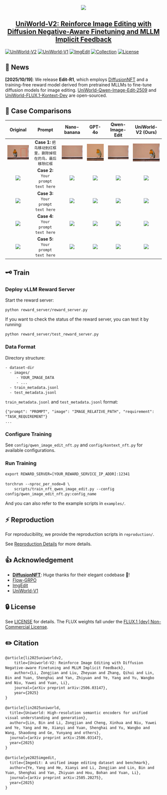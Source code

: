 <p align="center">
    <img src="https://s21.ax1x.com/2025/06/03/pVCBdw8.png" width="200"/>
<p>
<h2 align="center"> 
  <a href="https://arxiv.org/abs/2510.16888">
    UniWorld-V2: Reinforce Image Editing with Diffusion Negative-Aware Finetuning and
MLLM Implicit Feedback
  </a>
</h2>

[![UniWorld-V2](https://img.shields.io/badge/Arxiv-UniWorldV2-b31b1b.svg?logo=arXiv)](https://arxiv.org/abs/2510.16888)
[![UniWorld-V1](https://img.shields.io/badge/Arxiv-UniWorldV1-b31b1b.svg?logo=arXiv)](https://arxiv.org/abs/2506.03147)
[![ImgEdit](https://img.shields.io/badge/Arxiv-ImgEdit-b31b1b.svg?logo=arXiv)](https://arxiv.org/abs/2506.03147)
[![Collection](https://img.shields.io/badge/🤗-Collection-blue.svg)](https://huggingface.co/collections/chestnutlzj/edit-r1-68dc3ecce74f5d37314d59f4)
[![License](https://img.shields.io/badge/License-Apache-yellow)](https://github.com/PKU-YuanGroup/UniWorld-V2/blob/main/LICENSE)

## 📣 News

**[2025/10/19]**: We release **Edit-R1**, which employs [DiffusionNFT](https://github.com/NVlabs/DiffusionNFT) and a training-free reward
model derived from pretrained MLLMs to fine-tune diffusion models for image editing. [UniWorld-Qwen-Image-Edit-2509](https://huggingface.co/collections/chestnutlzj/edit-r1-68dc3ecce74f5d37314d59f4) and [UniWorld-FLUX.1-Kontext-Dev](https://huggingface.co/collections/chestnutlzj/edit-r1-68dc3ecce74f5d37314d59f4) are open-sourced.

## 🎨 Case Comparisons

| Original | Prompt | Nano-banana | GPT-4o | Qwen-Image-Edit | **UniWorld-V2 (Ours)** |
| :---: | :---: | :---: | :---: | :---: | :---: |
| <img src="imgs/0-0.jpg" width="200"> | **Case 1:** `把鸟移动到红框里，删除掉现在的鸟，最后移除红框` | <img src="imgs/0-1.webp" width="200"> | <img src="imgs/0-2.webp" width="200"> | <img src="imgs/0-3.webp" width="200"> | <img src="imgs/0-4.webp" width="200"> |
| <img src="URL_TO_CASE2_ORIGINAL" width="200"> | **Case 2:** `Your prompt text here` | <img src="URL_TO_CASE2_NANO" width="200"> | <img src="URL_TO_CASE2_GPT4O" width="200"> | <img src="URL_TO_CASE2_QWEN" width="200"> | <img src="URL_TO_CASE2_UNIWORLD" width="200"> |
| <img src="URL_TO_CASE3_ORIGINAL" width="200"> | **Case 3:** `Your prompt text here` | <img src="URL_TO_CASE3_NANO" width="200"> | <img src="URL_TO_CASE3_GPT4O" width="200"> | <img src="URL_TO_CASE3_QWEN" width="200"> | <img src="URL_TO_CASE3_UNIWORLD" width="200"> |
| <img src="URL_TO_CASE4_ORIGINAL" width="200"> | **Case 4:** `Your prompt text here` | <img src="URL_TO_CASE4_NANO" width="200"> | <img src="URL_TO_CASE4_GPT4O" width="200"> | <img src="URL_TO_CASE4_QWEN" width="200"> | <img src="URL_TO_CASE4_UNIWORLD" width="200"> |
| <img src="URL_TO_CASE5_ORIGINAL" width="200"> | **Case 5:** `Your prompt text here` | <img src="URL_TO_CASE5_NANO" width="200"> | <img src="URL_TO_CASE5_GPT4O" width="200"> | <img src="URL_TO_CASE5_QWEN" width="200"> | <img src="URL_TO_CASE5_UNIWORLD" width="200"> |

## 🗝️ Train

### Deploy vLLM Reward Server

Start the reward server:

```
python reward_server/reward_server.py
```

If you want to check the status of the reward server, you can test it by running:

```
python reward_server/test_reward_server.py
```

### Data Format

Directory structure:

```
- dataset-dir
  - images/
     - YOUR_IMAGE_DATA
     - ...
  - train_metadata.jsonl
  - test_metadata.jsonl
```

`train_metadata.jsonl` and `test_metadata.jsonl` format:

```
{"prompt": "PROMPT", "image": "IMAGE_RELATIVE_PATH", "requirement": "TASK_REQUIREMENT"}
...
```

### Configure Training

See `config/qwen_image_edit_nft.py` and `config/kontext_nft.py` for available configurations.

### Run Training

```shell
export REWARD_SERVER=[YOUR_REWARD_SERVICE_IP_ADDR]:12341

torchrun --nproc_per_node=8 \
    scripts/train_nft_qwen_image_edit.py --config config/qwen_image_edit_nft.py:config_name
```

And you can also refer to the example scripts in `examples/`.

## ⚡️ Reproduction

For reproducibility, we provide the reproduction scripts in `reproduction/`.

See [Reproduction Details](reproduction/README.md) for more details.

## 👍 Acknowledgement

- [**DiffusionNFT**](https://github.com/NVlabs/DiffusionNFT): Huge thanks for their elegant codebase 🤩!
- [Flow-GRPO](https://github.com/yifan123/flow_grpo)
- [ImgEdit](https://github.com/PKU-YuanGroup/ImgEdit)
- [UniWorld-V1](https://github.com/PKU-YuanGroup/UniWorld-V1)

## 🔒 License

See [LICENSE](LICENSE) for details. The FLUX weights fall under the [FLUX.1 [dev] Non-Commercial License](https://huggingface.co/black-forest-labs/FLUX.1-dev/blob/main/LICENSE.md).

## ✏️ Citation

```
@article{li2025uniworldv2,
    title={Uniworld-V2: Reinforce Image Editing with Diffusion Negative-aware Finetuning and MLLM Implicit Feedback},
    author={Li, Zongjian and Liu, Zheyuan and Zhang, Qihui and Lin, Bin and Yuan, Shenghai and Yan, Zhiyuan and Ye, Yang and Yu, Wangbo and Niu, Yuwei and Yuan, Li},
    journal={arXiv preprint arXiv:2506.03147},
    year={2025}
}

@article{lin2025uniworld,
  title={Uniworld: High-resolution semantic encoders for unified visual understanding and generation},
  author={Lin, Bin and Li, Zongjian and Cheng, Xinhua and Niu, Yuwei and Ye, Yang and He, Xianyi and Yuan, Shenghai and Yu, Wangbo and Wang, Shaodong and Ge, Yunyang and others},
  journal={arXiv preprint arXiv:2506.03147},
  year={2025}
}

@article{ye2025imgedit,
  title={Imgedit: A unified image editing dataset and benchmark},
  author={Ye, Yang and He, Xianyi and Li, Zongjian and Lin, Bin and Yuan, Shenghai and Yan, Zhiyuan and Hou, Bohan and Yuan, Li},
  journal={arXiv preprint arXiv:2505.20275},
  year={2025}
}
```
